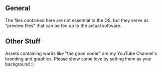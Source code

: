 ## General
The files contained here are not essential to the OS, but they serve as "preview files" that can be fed up to the actual software.
## Other Stuff
Assets containing words like "the good coder" are my YouTube Channel's branding and graphics. Please show some love by setting them as your background :)
